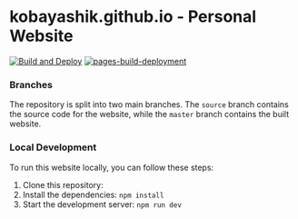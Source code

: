 # kobayashik.github.io - Personal Website

[![Build and Deploy](https://github.com/kobayashik/kobayashik.github.io/actions/workflows/main.yml/badge.svg?branch=source)](https://github.com/kobayashik/kobayashik.github.io/actions/workflows/main.yml)
[![pages-build-deployment](https://github.com/kobayashik/kobayashik.github.io/actions/workflows/pages/pages-build-deployment/badge.svg?branch=master)](https://github.com/kobayashik/kobayashik.github.io/actions/workflows/pages/pages-build-deployment)

### Branches

The repository is split into two main branches. The `source` branch contains the source code for the website, while the `master` branch contains the built website.

### Local Development

To run this website locally, you can follow these steps:

1. Clone this repository:
2. Install the dependencies: `npm install`
3. Start the development server: `npm run dev`
